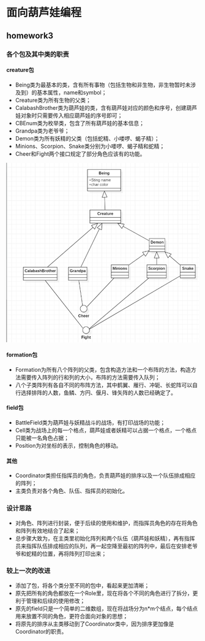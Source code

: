 # 面向葫芦娃编程
## homework3
### 各个包及其中类的职责
#### creature包
- Being类为最基本的类，含有所有事物（包括生物和非生物，非生物暂时未涉及到）的基本属性，name和symbol；
- Creature类为所有生物的父类；
- CalabashBrother类为葫芦娃的类，含有葫芦娃对应的颜色和序号，创建葫芦娃对象时只需要传入相应葫芦娃的序号即可；
- CBEnum类为枚举类，包含了所有葫芦娃的基本信息；
- Grandpa类为老爷爷；
- Demon类为所有妖精的父类（包括蛇精、小喽啰、蝎子精）；
- Minions、Scorpion、Snake类分别为小喽啰、蝎子精和蛇精；
- Cheer和Fight两个接口规定了部分角色应该有的功能。

![](images/Role.png)

#### formation包
- Formation为所有八个阵列的父类，包含构造方法和一个布阵的方法，构造方法需要传入阵列的行和列的大小，布阵的方法需要传入队列；
- 八个子类阵列有各自不同的布阵方法，其中鹤翼、雁行、冲轭、长蛇阵可以自行选择排阵的人数，鱼鳞、方円、偃月、锋矢阵的人数已经确定了。

#### field包
- BattleField类为葫芦娃与妖精战斗的战场，有打印战场的功能；
- Cell类为战场上的每一个格点，葫芦娃或者妖精可以占据一个格点，一个格点只能被一名角色占据；
- Position为对坐标的表示，控制角色的移动。

#### 其他
- Coordinator类担任指挥员的角色，负责葫芦娃的排序以及一个队伍排成相应的阵列；
- 主类负责对各个角色、队伍、指挥员的初始化。


### 设计思路
- 对角色、阵列进行封装，便于后续的使用和维护，而指挥员角色的存在将角色和阵列有效地结合了起来；
- 总步骤大致为，在主类里初始化阵列和两个队伍（葫芦娃和妖精），再有指挥员来指挥队伍排成相应的队列，再一起空降至最初的阵列中，最后在安排老爷爷和蛇精的位置，再将阵列打印出来；


### 较上一次的改进
- 添加了包，将各个类分至不同的包中，看起来更加清晰；
- 原先把所有的角色都放在一个Role里，现在将各个不同的角色进行了拆分，更利于管理和后续的使用修改；
- 原先的field只是一个简单的二维数组，现在将战场分为n*m个结点，每个结点用来放置不同的角色，更符合面向对象的思想；
- 将原先的排序从主类移动到了Coordinator类中，因为排序更加像是Coordinator的职责。

